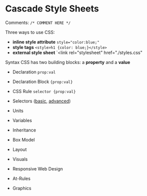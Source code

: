 # Cascade Style Sheets

Comments: `/* COMMENT HERE */`

Three ways to use CSS:
- **inline style attribute** `style="color:blue;"`
- **style tags** `<style>h1 {color: blue;}</style>`
- **external style sheet** `<link rel="stylesheet" href="./styles.css"

Syntax
CSS has two building blocks: a **property** and a **value**
- Declaration	`prop:val`
- Declaration Block	`{prop:val}`
- CSS Rule	`selector {prop:val}`

- Selectors ([basic](./selectors-basic.md), [advanced](./selectors-advanced.md))
- Units
- Variables
- Inheritance
- Box Model
- Layout
- Visuals
- Responsive Web Design
- At-Rules
- Graphics